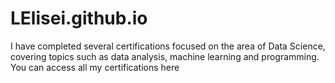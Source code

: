 # LElisei.github.io
I have completed several certifications focused on the area of Data Science, covering topics such as data analysis, machine learning and programming. You can access all my certifications here
